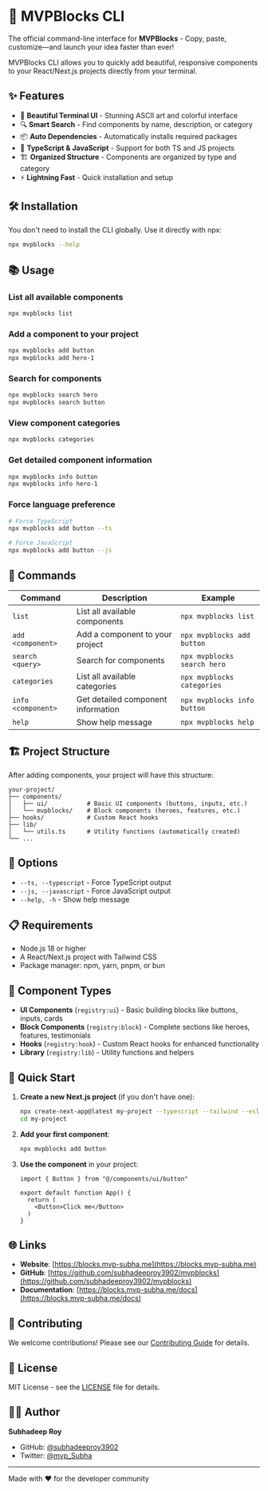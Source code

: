 # 🚀 MVPBlocks CLI

The official command-line interface for **MVPBlocks** - Copy, paste, customize—and launch your idea faster than ever!

MVPBlocks CLI allows you to quickly add beautiful, responsive components to your React/Next.js projects directly from your terminal.

## ✨ Features

- 🎨 **Beautiful Terminal UI** - Stunning ASCII art and colorful interface
- 🔍 **Smart Search** - Find components by name, description, or category
- 📦 **Auto Dependencies** - Automatically installs required packages
- 🔄 **TypeScript & JavaScript** - Support for both TS and JS projects
- 🏗️ **Organized Structure** - Components are organized by type and category
- ⚡ **Lightning Fast** - Quick installation and setup

## 🛠️ Installation

You don't need to install the CLI globally. Use it directly with npx:

```bash
npx mvpblocks --help
```

## 📚 Usage

### List all available components
```bash
npx mvpblocks list
```

### Add a component to your project
```bash
npx mvpblocks add button
npx mvpblocks add hero-1
```

### Search for components
```bash
npx mvpblocks search hero
npx mvpblocks search button
```

### View component categories
```bash
npx mvpblocks categories
```

### Get detailed component information
```bash
npx mvpblocks info button
npx mvpblocks info hero-1
```

### Force language preference
```bash
# Force TypeScript
npx mvpblocks add button --ts

# Force JavaScript
npx mvpblocks add button --js
```

## 🎯 Commands

| Command | Description | Example |
|---------|-------------|---------|
| `list` | List all available components | `npx mvpblocks list` |
| `add <component>` | Add a component to your project | `npx mvpblocks add button` |
| `search <query>` | Search for components | `npx mvpblocks search hero` |
| `categories` | List all available categories | `npx mvpblocks categories` |
| `info <component>` | Get detailed component information | `npx mvpblocks info button` |
| `help` | Show help message | `npx mvpblocks help` |

## 🏗️ Project Structure

After adding components, your project will have this structure:

```
your-project/
├── components/
│   ├── ui/           # Basic UI components (buttons, inputs, etc.)
│   └── mvpblocks/    # Block components (heroes, features, etc.)
├── hooks/            # Custom React hooks
├── lib/
│   └── utils.ts      # Utility functions (automatically created)
└── ...
```

## 🔧 Options

- `--ts, --typescript` - Force TypeScript output
- `--js, --javascript` - Force JavaScript output
- `--help, -h` - Show help message

## 📋 Requirements

- Node.js 18 or higher
- A React/Next.js project with Tailwind CSS
- Package manager: npm, yarn, pnpm, or bun

## 🎨 Component Types

- **UI Components** (`registry:ui`) - Basic building blocks like buttons, inputs, cards
- **Block Components** (`registry:block`) - Complete sections like heroes, features, testimonials
- **Hooks** (`registry:hook`) - Custom React hooks for enhanced functionality
- **Library** (`registry:lib`) - Utility functions and helpers

## 🚀 Quick Start

1. **Create a new Next.js project** (if you don't have one):
   ```bash
   npx create-next-app@latest my-project --typescript --tailwind --eslint
   cd my-project
   ```

2. **Add your first component**:
   ```bash
   npx mvpblocks add button
   ```

3. **Use the component** in your project:
   ```tsx
   import { Button } from "@/components/ui/button"
   
   export default function App() {
     return (
       <Button>Click me</Button>
     )
   }
   ```

## 🌐 Links

- **Website**: [https://blocks.mvp-subha.me](https://blocks.mvp-subha.me)
- **GitHub**: [https://github.com/subhadeeproy3902/mvpblocks](https://github.com/subhadeeproy3902/mvpblocks)
- **Documentation**: [https://blocks.mvp-subha.me/docs](https://blocks.mvp-subha.me/docs)

## 🤝 Contributing

We welcome contributions! Please see our [Contributing Guide](../CONTRIBUTING.md) for details.

## 📝 License

MIT License - see the [LICENSE](../LICENSE) file for details.

## 👨‍💻 Author

**Subhadeep Roy**
- GitHub: [@subhadeeproy3902](https://github.com/subhadeeproy3902)
- Twitter: [@mvp_Subha](https://twitter.com/mvp_Subha)

---

Made with ❤️ for the developer community
